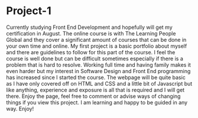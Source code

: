 # Project-1

Currently studying Front End Development and hopefully will get my certification in August. The online course is with The Learning People Global and they cover a significant
amount of courses that can be done in your own time and online. 
My first project is a basic portfolio about myself and there are guidelines to follow for this part of the course.
I feel the course is well done but can be difficult sometimes especially if there is a problem that is hard to resolve. Working full time and having family makes it even harder 
but my interest in Software Design and Front End programming has increased since I started the course.
The webpage will be quite basic as I have only covered off on HTML and CSS and a little bit of Javascript but like anything, experience and exposure is all that is required
and I will get there. Enjoy the page, feel free to comment or advise ways of changing things if you view this project. I am learning and happy to be guided in any way.
Enjoy!
